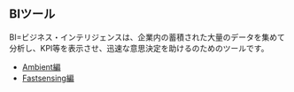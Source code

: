 

## BIツール

BI=ビジネス・インテリジェンスは、企業内の蓄積された大量のデータを集めて分析し、KPI等を表示させ、迅速な意思決定を助けるのためのツールです。

* [Ambient編](https://github.com/n0bisuke/20180119_tokushima/blob/master/step4_bi/4.1_ambient)
* [Fastsensing編](https://github.com/n0bisuke/20180119_tokushima/tree/master/step4_bi/4.2_fastsensing)
